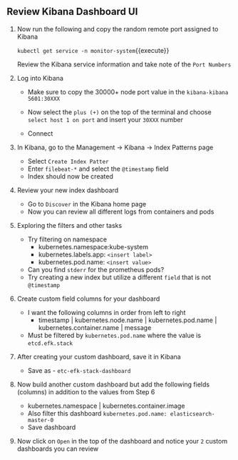 ## Review Kibana Dashboard UI

1. Now run the following and copy the random remote port assigned to Kibana

    `kubectl get service -n monitor-system`{{execute}}

    Review the Kibana service information and take note of the `Port Numbers`

2. Log into Kibana

    - Make sure to copy the 30000+ node port value in the `kibana-kibana 5601:30XXX`

    - Now select the `plus (+)` on the top of the terminal and choose `select host 1 on port` and insert your `30XXX` number

    - Connect  

3. In Kibana, go to the Management → Kibana → Index Patterns page

    - Select `Create Index Patter`
    - Enter `filebeat-*` and select the `@timestamp` field
    - Index should now be created

4. Review your new index dashboard

    - Go to `Discover` in the Kibana home page
    - Now you can review all different logs from containers and pods

5. Exploring the filters and other tasks

    - Try filtering on namespace
        - kubernetes.namespace:kube-system
        - kubernetes.labels.app: `<insert label>`
        - kubernetes.pod.name: `<insert value>`
    - Can you find `stderr` for the prometheus pods?
    - Try creating a new index but utilize a different `field` that is not `@timestamp`
    
6. Create custom field columns for your dashboard

    - I want the following columns in order from left to right
        - timestamp | kubernetes.node.name | kubernetes.pod.name | kubernetes.container.name | message
    - Must be filtered by `kubernetes.pod.name` where the value is `etcd.efk.stack`

7. After creating your custom dashboard, save it in Kibana
    - Save as - `etc-efk-stack-dashboard`

8. Now build another custom dashboard but add the following fields (columns) in addition to the values from Step 6
    - kubernetes.namespace | kubernetes.container.image
    - Also filter this dashboard `kubernetes.pod.name: elasticsearch-master-0`
    - Save dashboard

9. Now click on `Open` in the top of the dashboard and notice your `2` custom dashboards you can review
